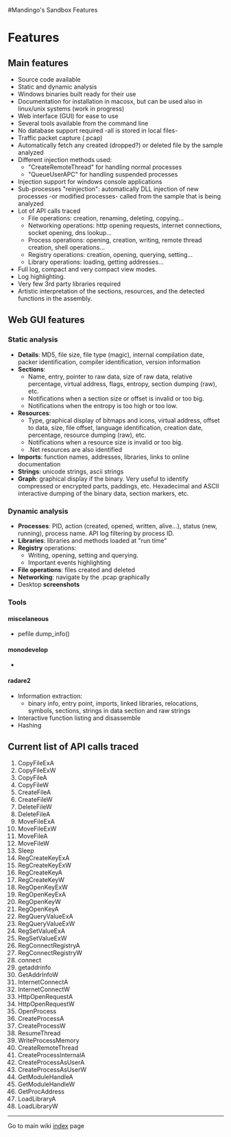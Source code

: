 #Mandingo's Sandbox Features

# Features #

## Main features ##

  * Source code available
  * Static and dynamic analysis
  * Windows binaries built ready for their use
  * Documentation for installation in macosx, but can be used also in linux/unix systems (work in progress)
  * Web interface (GUI) for ease to use
  * Several tools available from the command line
  * No database support required -all is stored in local files-
  * Traffic packet capture (.pcap)
  * Automatically fetch any created (dropped?) or deleted file by the sample analyzed
  * Different injection methods used:
    * "CreateRemoteThread" for handling normal processes
    * "QueueUserAPC" for handling suspended processes
  * Injection support for windows console applications
  * Sub-processes "reinjection": automatically DLL injection of new processes -or modified processes- called from the sample that is being analyzed
  * Lot of API calls traced
    * File operations: creation, renaming, deleting, copying...
    * Networking operations: http opening requests, internet connections, socket opening, dns lookup...
    * Process operations: opening, creation, writing, remote thread creation, shell operations...
    * Registry operations: creation, opening, querying, setting...
    * Library operations: loading, getting addresses...
  * Full log, compact and very compact view modes.
  * Log highlighting.
  * Very few 3rd party libraries required
  * Artistic interpretation of the sections, resources, and the detected functions in the assembly.

## Web GUI features ##

### Static analysis ###

  * **Details**: MD5, file size, file type (magic), internal compilation date, packer identification, compiler identification, version information
  * **Sections**:
    * Name, entry, pointer to raw data, size of raw data, relative percentage, virtual address, flags, entropy, section dumping (raw), etc.
    * Notifications when a section size or offset is invalid or too big.
    * Notifications when the entropy is too high or too low.
  * **Resources**:
    * Type, graphical display of bitmaps and icons, virtual address, offset to data, size, file offset, language identification, creation date, percentage, resource dumping (raw), etc.
    * Notifications when a resource size is invalid or too big.
    * .Net resources are also identified
  * **Imports**: function names, addresses, libraries, links to online documentation
  * **Strings**: unicode strings, ascii strings
  * **Graph**: graphical display if the binary. Very useful to identify compressed or encrypted parts, paddings, etc. Hexadecimal and ASCII interactive dumping of the binary data, section markers, etc.

### Dynamic analysis ###

  * **Processes**: PID, action (created, opened, written, alive...), status (new, running), process name. API log filtering by process ID.
  * **Libraries**: libraries and methods loaded at "run time"
  * **Registry** operations:
    * Writing, opening, setting and querying.
    * Important events highlighting
  * **File operations**: files created and deleted
  * **Networking**: navigate by the .pcap graphically
  * Desktop **screenshots**

### Tools ###

#### miscelaneous ####

  * pefile dump\_info()

#### monodevelop ####

  * 

#### radare2 ####

  * Information extraction:
    * binary info, entry point, imports, linked libraries, relocations, symbols, sections, strings in data section and raw strings
  * Interactive function listing and disassemble
  * Hashing

## Current list of API calls traced ##

  1. CopyFileExA
  1. CopyFileExW
  1. CopyFileA
  1. CopyFileW
  1. CreateFileA
  1. CreateFileW
  1. DeleteFileW
  1. DeleteFileA
  1. MoveFileExA
  1. MoveFileExW
  1. MoveFileA
  1. MoveFileW
  1. Sleep
  1. RegCreateKeyExA
  1. RegCreateKeyExW
  1. RegCreateKeyA
  1. RegCreateKeyW
  1. RegOpenKeyExW
  1. RegOpenKeyExA
  1. RegOpenKeyW
  1. RegOpenKeyA
  1. RegQueryValueExA
  1. RegQueryValueExW
  1. RegSetValueExA
  1. RegSetValueExW
  1. RegConnectRegistryA
  1. RegConnectRegistryW
  1. connect
  1. getaddrinfo
  1. GetAddrInfoW
  1. InternetConnectA
  1. InternetConnectW
  1. HttpOpenRequestA
  1. HttpOpenRequestW
  1. OpenProcess
  1. CreateProcessA
  1. CreateProcessW
  1. ResumeThread
  1. WriteProcessMemory
  1. CreateRemoteThread
  1. CreateProcessInternalA
  1. CreateProcessAsUserA
  1. CreateProcessAsUserW
  1. GetModuleHandleA
  1. GetModuleHandleW
  1. GetProcAddress
  1. LoadLibraryA
  1. LoadLibraryW

---

Go to main wiki [index](https://code.google.com/p/mandingo/wiki/MandingoSandbox) page